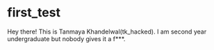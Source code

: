 # first_test

Hey there! This is Tanmaya Khandelwal(tk_hacked).
I am second year undergraduate but nobody gives it a f***.
